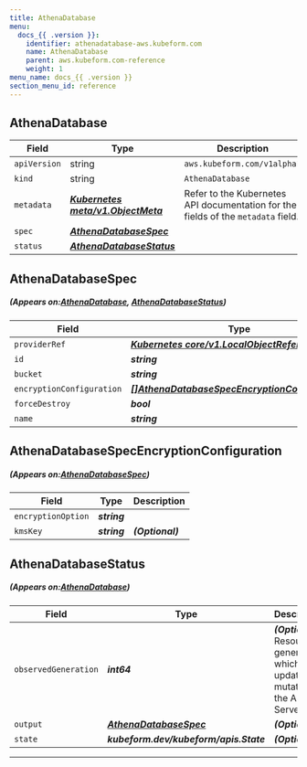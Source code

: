 ```yaml
---
title: AthenaDatabase
menu:
  docs_{{ .version }}:
    identifier: athenadatabase-aws.kubeform.com
    name: AthenaDatabase
    parent: aws.kubeform.com-reference
    weight: 1
menu_name: docs_{{ .version }}
section_menu_id: reference
---
```


## AthenaDatabase
| Field | Type | Description |
| ------ | ----- | ----------- |
| `apiVersion` | string | `aws.kubeform.com/v1alpha1` |
|    `kind` | string | `AthenaDatabase` |
| `metadata` | ***[Kubernetes meta/v1.ObjectMeta](https://kubernetes.io/docs/reference/generated/kubernetes-api/v1.13/#objectmeta-v1-meta)***|Refer to the Kubernetes API documentation for the fields of the `metadata` field.|
| `spec` | ***[AthenaDatabaseSpec](#AthenaDatabaseSpec)***||
| `status` | ***[AthenaDatabaseStatus](#AthenaDatabaseStatus)***||
## AthenaDatabaseSpec
##### (Appears on:[AthenaDatabase](#AthenaDatabase), [AthenaDatabaseStatus](#AthenaDatabaseStatus))
| Field | Type | Description |
| ------ | ----- | ----------- |
| `providerRef` | ***[Kubernetes core/v1.LocalObjectReference](https://kubernetes.io/docs/reference/generated/kubernetes-api/v1.13/#localobjectreference-v1-core)***||
| `id` | ***string***||
| `bucket` | ***string***||
| `encryptionConfiguration` | ***[[]AthenaDatabaseSpecEncryptionConfiguration](#AthenaDatabaseSpecEncryptionConfiguration)***| ***(Optional)*** |
| `forceDestroy` | ***bool***| ***(Optional)*** |
| `name` | ***string***||
## AthenaDatabaseSpecEncryptionConfiguration
##### (Appears on:[AthenaDatabaseSpec](#AthenaDatabaseSpec))
| Field | Type | Description |
| ------ | ----- | ----------- |
| `encryptionOption` | ***string***||
| `kmsKey` | ***string***| ***(Optional)*** |
## AthenaDatabaseStatus
##### (Appears on:[AthenaDatabase](#AthenaDatabase))
| Field | Type | Description |
| ------ | ----- | ----------- |
| `observedGeneration` | ***int64***| ***(Optional)*** Resource generation, which is updated on mutation by the API Server.|
| `output` | ***[AthenaDatabaseSpec](#AthenaDatabaseSpec)***| ***(Optional)*** |
| `state` | ***kubeform.dev/kubeform/apis.State***| ***(Optional)*** |
---
